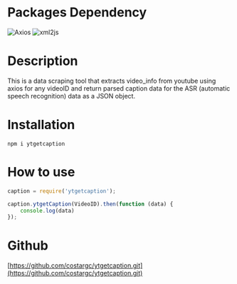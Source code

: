 # Packages Dependency
![Axios](https://img.shields.io/badge/axios-npmjs-blue.svg)
![xml2js](https://img.shields.io/badge/xml2js-npmjs-red.svg)

# Description

This is a data scraping tool that extracts video_info from youtube using axios for any videoID and return parsed caption data for the ASR (automatic speech recognition) data as a JSON object.

# Installation

```
npm i ytgetcaption
```

# How to use

```javascript
caption = require('ytgetcaption');

caption.ytgetCaption(VideoID).then(function (data) {
    console.log(data)
});

```

# Github

[https://github.com/costargc/ytgetcaption.git](https://github.com/costargc/ytgetcaption.git)